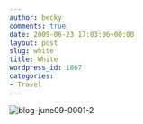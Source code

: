 ```yaml
---
author: becky
comments: true
date: 2009-06-23 17:03:06+00:00
layout: post
slug: white
title: White
wordpress_id: 1867
categories:
- Travel
---
```


![blog-june09-0001-2](http://beta.beckyjenson.com/wp-content/uploads/2009/06/blog-june09-0001-2.jpg)
